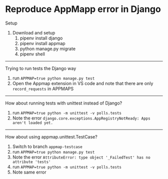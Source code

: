 # Reproduce AppMapp error in Django

Setup

1. Download and setup
    1. pipenv install django
    2. pipenv install appmap
    3. python manage.py migrate
    4. pipenv shell

-------------

Trying to run tests the Django way

1. run `APPMAP=true python manage.py test`
2. Open the Appmap extension in VS code and note that there are only `record_requests` in APPMAPS

-------------

How about running tests with unittest instead of Django?

1. run `APPMAP=true python -m unittest -v polls.tests`
2. Note the error `django.core.exceptions.AppRegistryNotReady: Apps aren't loaded yet.`

-------------

How about using appmap.unittest.TestCase?

1. Switch to branch `appmap-testcase`
2. run `APPMAP=true python manage.py test`
3. Note the error `AttributeError: type object '_FailedTest' has no attribute 'tests'`
4. run `APPMAP=true python -m unittest -v polls.tests`
5. Note same error
